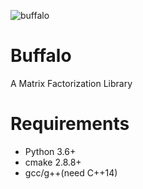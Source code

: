 ![buffalo](https://github.daumkakao.com/storage/user/993/files/61384d80-a48b-11e9-8d12-0149a6a0fa37?v=100&s=100)


# Buffalo
A Matrix Factorization Library


# Requirements
- Python 3.6+
- cmake 2.8.8+
- gcc/g++(need C++14)
